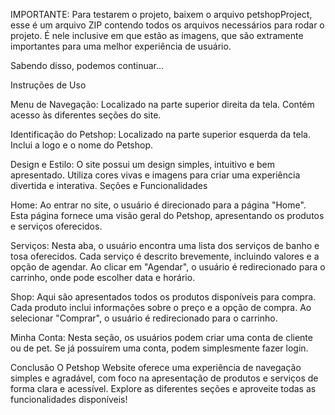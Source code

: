 IMPORTANTE: Para testarem o projeto, baixem o arquivo petshopProject, esse é um arquivo ZIP
contendo todos os arquivos necessários para rodar o projeto. É nele inclusive em que estão
as imagens, que são extramente importantes para uma melhor experiência de usuário.

Sabendo disso, podemos continuar...


Instruções de Uso

Menu de Navegação:
Localizado na parte superior direita da tela.
Contém acesso às diferentes seções do site.

Identificação do Petshop:
Localizado na parte superior esquerda da tela.
Inclui a logo e o nome do Petshop.

Design e Estilo:
O site possui um design simples, intuitivo e bem apresentado.
Utiliza cores vivas e imagens para criar uma experiência divertida e interativa.
Seções e Funcionalidades

Home:
Ao entrar no site, o usuário é direcionado para a página "Home".
Esta página fornece uma visão geral do Petshop, apresentando os produtos e serviços oferecidos.

Serviços:
Nesta aba, o usuário encontra uma lista dos serviços de banho e tosa oferecidos.
Cada serviço é descrito brevemente, incluindo valores e a opção de agendar.
Ao clicar em "Agendar", o usuário é redirecionado para o carrinho, onde pode escolher data e horário.

Shop:
Aqui são apresentados todos os produtos disponíveis para compra.
Cada produto inclui informações sobre o preço e a opção de compra.
Ao selecionar "Comprar", o usuário é redirecionado para o carrinho.

Minha Conta:
Nesta seção, os usuários podem criar uma conta de cliente ou de pet.
Se já possuírem uma conta, podem simplesmente fazer login.

Conclusão
O Petshop Website oferece uma experiência de navegação simples e agradável, com foco na apresentação de produtos e serviços de forma clara e acessível. Explore as diferentes seções e aproveite todas as funcionalidades disponíveis!
